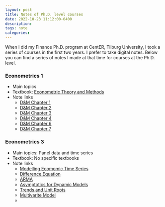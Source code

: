 ```yaml
---
layout: post
title: Notes of Ph.D. level courses
date: 2022-10-23 11:12:00-0400
description:  
tags: note  
categories: 
---
```


When I did my Finance Ph.D. program at CentER, Tilburg University, I took a series of courses in the first two years. I prefer to take digital notes. Below you can find a series of notes I made at that time for courses at the Ph.D. level. 

### Econometrics 1
- Main topics
- Textbook: [Econometric Theory and Methods](http://qed.econ.queensu.ca/ETM/)
- Note links
    - [D&M Chapter 1](https://lingboshen.github.io/blog/2022/DMCh1/)
    - [D&M Chapter 2](https://lingboshen.github.io/blog/2022/DMCh2/)
    - [D&M Chapter 3](https://lingboshen.github.io/blog/2022/DMCh3/)
    - [D&M Chapter 4](https://lingboshen.github.io/blog/2022/DMCh4/)
    - [D&M Chapter 6](https://lingboshen.github.io/blog/2022/DMCh6/)
    - [D&M Chapter 7](https://lingboshen.github.io/blog/2022/DMCh7/)


### Econometrics 3
- Main topics: Panel data and time series
- Textbook: No specific textbooks
- Note links
    - [Modelling Ecomomic Time Series](https://lingboshen.github.io/blog/2022/TS1/)
    - [Difference Equation](https://lingboshen.github.io/blog/2022/TS2/)
    - [ARMA](https://lingboshen.github.io/blog/2022/TS3/)
    - [Asymptotics for Dynamic Models](https://lingboshen.github.io/blog/2022/TS4/)
    - [Trends and Unit Roots](https://lingboshen.github.io/blog/2022/TS5/)
    - [Multivarite Model](https://lingboshen.github.io/blog/2022/TS6/)
	- 
 